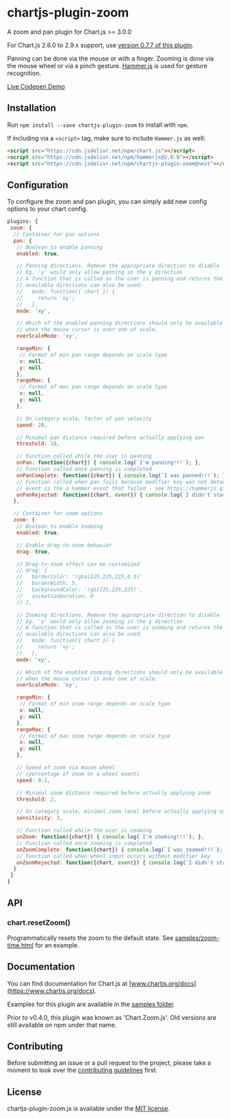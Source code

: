 # chartjs-plugin-zoom

A zoom and pan plugin for Chart.js >= 3.0.0

For Chart.js 2.6.0 to 2.9.x support, use [version 0.7.7 of this plugin](https://github.com/chartjs/chartjs-plugin-zoom/releases/tag/v0.7.7).

Panning can be done via the mouse or with a finger.
Zooming is done via the mouse wheel or via a pinch gesture. [Hammer.js](https://hammerjs.github.io/) is used for gesture recognition.

[Live Codepen Demo](https://codepen.io/jledentu/pen/NWWZryv)

## Installation

Run `npm install --save chartjs-plugin-zoom` to install with `npm`.

If including via a `<script>` tag, make sure to include `Hammer.js` as well:

```html
<script src="https://cdn.jsdelivr.net/npm/chart.js"></script>
<script src="https://cdn.jsdelivr.net/npm/hammerjs@2.0.8"></script>
<script src="https://cdn.jsdelivr.net/npm/chartjs-plugin-zoom@next"></script>
```

## Configuration

To configure the zoom and pan plugin, you can simply add new config options to your chart config.

```javascript
plugins: {
 zoom: {
  // Container for pan options
  pan: {
   // Boolean to enable panning
   enabled: true,

   // Panning directions. Remove the appropriate direction to disable
   // Eg. 'y' would only allow panning in the y direction
   // A function that is called as the user is panning and returns the
   // available directions can also be used:
   //   mode: function({ chart }) {
   //     return 'xy';
   //   },
   mode: 'xy',

   // Which of the enabled panning directions should only be available
   // when the mouse cursor is over one of scale.
   overScaleMode: 'xy',

   rangeMin: {
    // Format of min pan range depends on scale type
    x: null,
    y: null
   },
   rangeMax: {
    // Format of max pan range depends on scale type
    x: null,
    y: null
   },

   // On category scale, factor of pan velocity
   speed: 20,

   // Minimal pan distance required before actually applying pan
   threshold: 10,

   // Function called while the user is panning
   onPan: function({chart}) { console.log(`I'm panning!!!`); },
   // Function called once panning is completed
   onPanComplete: function({chart}) { console.log(`I was panned!!!`); },
   // Function called when pan fails because modifier key was not detected.
   // event is the a hammer event that failed - see https://hammerjs.github.io/api#event-object
   onPanRejected: function({chart, event}) { console.log(`I didn't start panning!`); }
  },

  // Container for zoom options
  zoom: {
   // Boolean to enable zooming
   enabled: true,

   // Enable drag-to-zoom behavior
   drag: true,

   // Drag-to-zoom effect can be customized
   // drag: {
   //   borderColor: 'rgba(225,225,225,0.3)'
   //   borderWidth: 5,
   //   backgroundColor: 'rgb(225,225,225)',
   //   animationDuration: 0
   // },

   // Zooming directions. Remove the appropriate direction to disable
   // Eg. 'y' would only allow zooming in the y direction
   // A function that is called as the user is zooming and returns the
   // available directions can also be used:
   //   mode: function({ chart }) {
   //     return 'xy';
   //   },
   mode: 'xy',

   // Which of the enabled zooming directions should only be available
   // when the mouse cursor is over one of scale.
   overScaleMode: 'xy',

   rangeMin: {
    // Format of min zoom range depends on scale type
    x: null,
    y: null
   },
   rangeMax: {
    // Format of max zoom range depends on scale type
    x: null,
    y: null
   },

   // Speed of zoom via mouse wheel
   // (percentage of zoom on a wheel event)
   speed: 0.1,

   // Minimal zoom distance required before actually applying zoom
   threshold: 2,

   // On category scale, minimal zoom level before actually applying zoom
   sensitivity: 3,

   // Function called while the user is zooming
   onZoom: function({chart}) { console.log(`I'm zooming!!!`); },
   // Function called once zooming is completed
   onZoomComplete: function({chart}) { console.log(`I was zoomed!!!`); },
   // Function called when wheel input occurs without modifier key
   onZoomRejected: function({chart, event}) { console.log(`I didn't start zooming!`); }
  }
 }
}
```

## API

### chart.resetZoom()

Programmatically resets the zoom to the default state. See [samples/zoom-time.html](samples/zoom-time.html) for an example.

## Documentation

You can find documentation for Chart.js at [www.chartjs.org/docs](https://www.chartjs.org/docs).

Examples for this plugin are available in the [samples folder](samples).

Prior to v0.4.0, this plugin was known as 'Chart.Zoom.js'. Old versions are still available on npm under that name.

## Contributing

Before submitting an issue or a pull request to the project, please take a moment to look over the [contributing guidelines](CONTRIBUTING.md) first.

## License

chartjs-plugin-zoom.js is available under the [MIT license](https://opensource.org/licenses/MIT).
